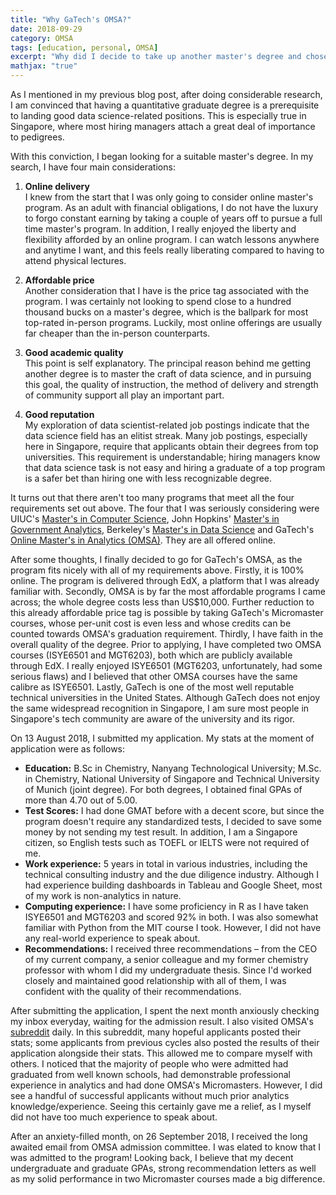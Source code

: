 ```yaml
---
title: "Why GaTech's OMSA?"
date: 2018-09-29
category: OMSA
tags: [education, personal, OMSA]
excerpt: "Why did I decide to take up another master's degree and chose GaTech's OMSA out of the many options available"
mathjax: "true"
---
```


As I mentioned in my previous blog post, after doing considerable research, I am convinced that having a quantitative graduate degree is a prerequisite to landing good data science-related positions. This is especially true in Singapore, where most hiring managers attach a great deal of importance to pedigrees.

With this conviction, I began looking for a suitable master's degree. In my search, I have four main considerations:

1. <b>Online delivery</b><br>
I knew from the start that I was only going to consider online master's program. As an adult with financial obligations, I do not have the luxury to forgo constant earning by taking a couple of years off to pursue a full time master's program. In addition, I really enjoyed the liberty and flexibility afforded by an online program. I can watch lessons anywhere and anytime I want, and this feels really liberating compared to having to attend physical lectures.

2. <b>Affordable price</b><br>
Another consideration that I have is the price tag associated with the program. I was certainly not looking to spend close to a hundred thousand bucks on a master's degree, which is the ballpark for most top-rated in-person programs. Luckily, most online offerings are usually far cheaper than the in-person counterparts.

3. <b>Good academic quality</b><br>
This point is self explanatory. The principal reason behind me getting another degree is to master the craft of data science, and in pursuing this goal, the quality of instruction, the method of delivery and strength of community support all play an important part.

4. <b>Good reputation</b><br>
My exploration of data scientist-related job postings indicate that the data science field has an elitist streak. Many job postings, especially here in Singapore, require that applicants obtain their degrees from top universities. This requirement is understandable; hiring managers know that data science task is not easy and hiring a graduate of a top program is a safer bet than hiring one with less recognizable degree.

It turns out that there aren't too many programs that meet all the four requirements set out above. The four that I was seriously considering were UIUC's [Master's in Computer Science](https://cs.illinois.edu/academics/graduate/professional-mcs-program/online-master-computer-science), John Hopkins' [Master's in Government Analytics](https://advanced.jhu.edu/academics/graduate-degree-programs/government-analytics/course-descriptions/), Berkeley's [Master's in Data Science](https://datascience.berkeley.edu/) and GaTech's [Online Master's in Analytics (OMSA)](http://www.analytics.gatech.edu/). They are all offered online.


After some thoughts, I finally decided to go for GaTech's OMSA, as the program fits nicely with all of my requirements above. Firstly, it is 100% online. The program is delivered through EdX, a platform that I was already familiar with. Secondly, OMSA is by far the most affordable programs I came across; the whole degree costs less than US$10,000. Further reduction to this already affordable price tag is possible by taking GaTech's Micromaster courses, whose per-unit cost is even less and whose credits can be counted towards OMSA's graduation requirement. Thirdly, I have faith in the overall quality of the degree. Prior to applying, I have completed two OMSA courses (ISYE6501 and MGT6203), both which are publicly available through EdX. I really enjoyed ISYE6501 (MGT6203, unfortunately, had some serious flaws) and I believed that other OMSA courses have the same calibre as ISYE6501. Lastly, GaTech is one of the most well reputable technical universities in the United States. Although GaTech does not enjoy the same widespread recognition in Singapore, I am sure most people in Singapore's tech community are aware of the university and its rigor.

On 13 August 2018, I submitted my application. My stats at the moment of application were as follows:

<ul>
<li><b>Education:</b> B.Sc in Chemistry, Nanyang Technological University; M.Sc. in Chemistry, National University of Singapore and Technical University of Munich (joint degree). For both degrees, I obtained final GPAs of more than 4.70 out of 5.00.</li>
<li><b>Test Scores:</b> I had done GMAT before with a decent score, but since the program doesn't require any standardized tests, I decided to save some money by not sending my test result. In addition, I am a Singapore citizen, so English tests such as TOEFL or IELTS were not required of me.</li>
<li><b>Work experience:</b> 5 years in total in various industries, including the technical consulting industry and the due diligence industry. Although I had experience building dashboards in Tableau and Google Sheet, most of my work is non-analytics in nature.</li>
<li><b>Computing experience:</b> I have some proficiency in R as I have taken ISYE6501 and MGT6203 and scored 92% in both. I was also somewhat familiar with Python from the MIT course I took. However, I did not have any real-world experience to speak about.</li>
<li><b>Recommendations:</b> I received three recommendations – from the CEO of my current company, a senior colleague and my former chemistry professor with whom I did my undergraduate thesis. Since I'd worked closely and maintained good relationship with all of them, I was confident with the quality of their recommendations.</li>
</ul>


After submitting the application, I spent the next month anxiously checking my inbox everyday, waiting for the admission result. I also visited OMSA's [subreddit](https://www.reddit.com/r/OMSA/) daily. In this subreddit, many hopeful applicants posted their stats; some applicants from previous cycles also posted the results of their application alongside their stats. This allowed me to compare myself with others. I noticed that the majority of people who were admitted had graduated from well known schools, had demonstrable professional experience in analytics and had done OMSA's Micromasters. However, I did see a handful of successful applicants without much prior analytics knowledge/experience. Seeing this certainly gave me a relief, as I myself did not have too much experience to speak about.


After an anxiety-filled month, on 26 September 2018, I received the long awaited email from OMSA admission committee. I was elated to know that I was admitted to the program! Looking back, I believe that my decent undergraduate and graduate GPAs, strong recommendation letters as well as my solid performance in two Micromaster courses made a big difference.

